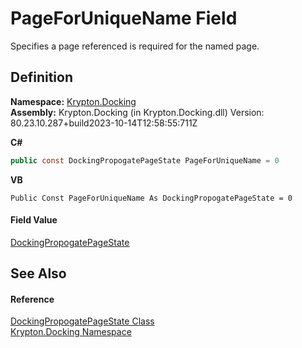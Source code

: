 # PageForUniqueName Field


Specifies a page referenced is required for the named page.



## Definition
**Namespace:** <a href="98399376-cf41-9454-4b4d-4fab2ca20bc7.md">Krypton.Docking</a>  
**Assembly:** Krypton.Docking (in Krypton.Docking.dll) Version: 80.23.10.287+build2023-10-14T12:58:55:711Z

**C#**
``` C#
public const DockingPropogatePageState PageForUniqueName = 0
```
**VB**
``` VB
Public Const PageForUniqueName As DockingPropogatePageState = 0
```



#### Field Value
<a href="068e64c6-8bb9-0159-a2c2-5c7c67976fd9.md">DockingPropogatePageState</a>

## See Also


#### Reference
<a href="068e64c6-8bb9-0159-a2c2-5c7c67976fd9.md">DockingPropogatePageState Class</a>  
<a href="98399376-cf41-9454-4b4d-4fab2ca20bc7.md">Krypton.Docking Namespace</a>  
